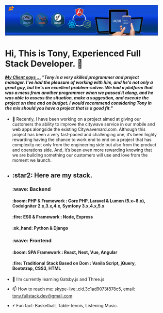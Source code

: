 <img src="./background.png">
<h1>Hi, This is Tony, Experienced Full Stack Developer. 👋</h1>
<h4><i><a href="https://www.linkedin.com/in/zou-wang-88397519a" target="_blank">My Client says ...</a> "Tony is a very skilled programmer and project manager. I've had the pleasure of working with him, and he's not only a great guy, but he's an excellent problem-solver. We had a platform that was a mess from another programmer when we passed it along, and he was able to assess the situation, make a suggestion, and execute the project on time and on budget. I would recommend considering Tony in the mix should you have a project that is a good fit."</h4> </i>

- 🔭 Recently, I have been working on a project aimed at giving our customers the ability to improve the citywave service in our mobile and web apps alongside the existing Citywavemard.com. Although this project has been a very fast-paced and challenging one, it’s been highly rewarding having the chance to work end to end on a project that has complexity not only from the engineering side but also from the product and operations side. And, it’s been even more rewarding knowing that we are building something our customers will use and love from the moment we launch.
- <h2>:star2: Here are my stack.</h2>
    <h3> :wave: <b>Backend</b></h3> 
    <h4> :boom: PHP & Framework : Core PHP, Laravel & Lumen (5.x~8.x), CodeIgniter 2.x,3.x,4.x, Symfony 3.x,4.x,5.x </h4>
    <h4> :fire: ES6 & Framework : Node, Express </h4>
    <h4> :ok_hand: Python & Django </h4>
    
    <h3> :wave: <b>Frontend</b></h3> 
    <h4> :boom: SPA Framework : React, Next, Vue, Angular </h4>
    <h4> :fire: Traditional Stack Based on Dom : Vanila Script, jQuery, Bootstrap, CSS3, HTML</h4>

- 🌱 I’m currently learning Gatsby.js and Three.js
- 📫 How to reach me: skype-live:.cid.3c1ad9073f878c5, email: tony.fullstack.dev@gmail.com             
- ⚡ Fun fact: Basketball, Table-tennis, Listening Music.
    


